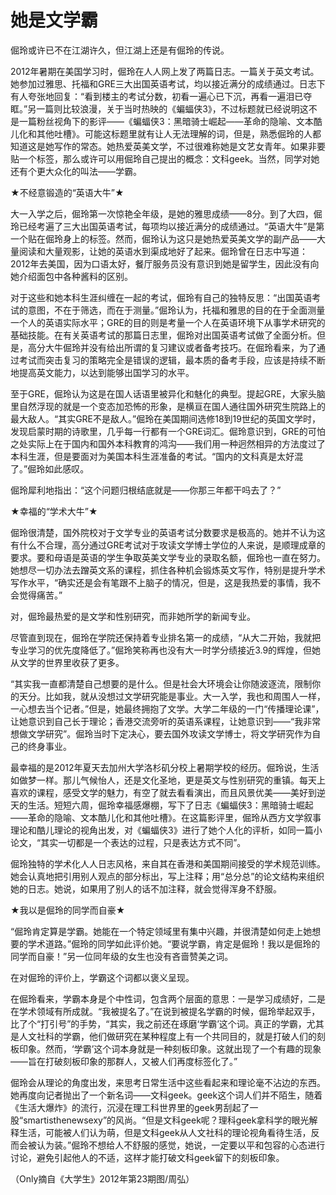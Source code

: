 # 她是文学霸

倔玲或许已不在江湖许久，但江湖上还是有倔玲的传说。

2012年暑期在美国学习时，倔玲在人人网上发了两篇日志。一篇关于英文考试。她参加过雅思、托福和GRE三大出国英语考试，均以接近满分的成绩通过。日志下有人夸张地回复：“看到楼主的考试分数，初看一遍心已下沉，再看一遍泪已夺眶。”另一篇则比较浪漫，关于当时热映的《蝙蝠侠3》，不过标题就已经说明这不是一篇粉丝视角下的影评——《蝙蝠侠3：黑暗骑士崛起——革命的隐喻、文本酷儿化和其他吐槽》。可能这标题里就有让人无法理解的词，但是，熟悉倔玲的人都知道这是她写作的常态。她热爱英美文学，不过很难称她是文艺女青年。如果非要贴一个标签，那么或许可以用倔玲自己提出的概念：文科geek。当然，同学对她还有个更大众化的叫法——学霸。

★不经意锻造的“英语大牛”★

大一入学之后，倔玲第一次惊艳全年级，是她的雅思成绩——8分。到了大四，倔玲已经考遍了三大出国英语考试，每项均以接近满分的成绩通过。“英语大牛”是第一个贴在倔玲身上的标签。然而，倔玲认为这只是她热爱英美文学的副产品——大量阅读和大量观影，让她的英语水到渠成地好了起来。倔玲曾在日志中写道：2012年去美国，因为口语太好，餐厅服务员没有意识到她是留学生，因此没有向她介绍面包中各种酱料的区别。

对于这些和她本科生涯纠缠在一起的考试，倔玲有自己的独特反思：“出国英语考试的意图，不在于筛选，而在于测量。”倔玲认为，托福和雅思的目的在于全面测量一个人的英语实际水平；GRE的目的则是考量一个人在英语环境下从事学术研究的基础技能。在有关英语考试的那篇日志里，倔玲对出国英语考试做了全面分析。但是，高分大牛倔玲并没有给出所谓的复习建议或者备考技巧。在倔玲看来，为了通过考试而突击复习的策略完全是错误的逻辑，最本质的备考手段，应该是持续不断地提高英文能力，以达到能够出国学习的水平。

至于GRE，倔玲认为这是在国人话语里被异化和魅化的典型。提起GRE，大家头脑里自然浮现的就是一个变态加恐怖的形象，是横亘在国人通往国外研究生院路上的最大敌人。“其实GRE不是敌人。”倔玲在美国期间选修18到19世纪的英国文学时，发现启蒙时期的诗歌里，几乎每一行都有一个GRE词汇。倔玲意识到，GRE的可怕之处实际上在于国内和国外本科教育的鸿沟——我们用一种迥然相异的方法度过了本科生涯，但是要面对为美国本科生涯准备的考试。“国内的文科真是太好混了。”倔玲如此感叹。

倔玲犀利地指出：“这个问题归根结底就是——你那三年都干吗去了？”

★幸福的“学术大牛”★

倔玲很清楚，国外院校对于文学专业的英语考试分数要求是极高的。她并不认为这有什么不合理，高分通过GRE考试对于攻读文学博士学位的人来说，是顺理成章的要求。要和母语是英语的学生争取英美文学专业的录取名额，倔玲也一直在努力。她想尽一切办法去蹭英文系的课程，抓住各种机会锻炼英文写作，特别是提升学术写作水平，“确实还是会有笔跟不上脑子的情况，但是，这是我热爱的事情，我不会觉得痛苦。”

对，倔玲最热爱的是文学和性别研究，而非她所学的新闻专业。

尽管直到现在，倔玲在学院还保持着专业排名第一的成绩，“从大二开始，我就把专业学习的优先度降低了。”倔玲笑称再也没有大一时学分绩接近3.9的辉煌，但她从文学的世界里收获了更多。

“其实我一直都清楚自己想要的是什么。但是社会大环境会让你随波逐流，限制你的天分。比如我，就从没想过文学研究能是事业。大一入学，我也和周围人一样，一心想去当个记者。”但是，她最终拥抱了文学。大学二年级的一门“传播理论课”，让她意识到自己长于理论；香港交流旁听的英语系课程，让她意识到——“我非常想做文学研究”。倔玲当时下定决心，要去国外攻读文学博士，将文学研究作为自己的终身事业。

最幸福的是2012年夏天去加州大学洛杉矶分校上暑期学校的经历。倔玲说，生活如做梦一样。那儿气候怡人，还是文化圣地，更是英文与性别研究的重镇。每天上喜欢的课程，感受文学的魅力，有空了就去看看演出，而且风景优美——美好到逆天的生活。短短六周，倔玲幸福感爆棚，写下了日志《蝙蝠侠3：黑暗骑士崛起——革命的隐喻、文本酷儿化和其他吐槽》。在这篇影评里，倔玲从西方文学叙事理论和酷儿理论的视角出发，对《蝙蝠侠3》进行了她个人化的评析，如同一篇小论文，“其实一切都是一个表达的过程，只是表达方式不同”。

倔玲独特的学术化人人日志风格，来自其在香港和美国期间接受的学术规范训练。她会认真地把引用别人观点的部分标出，写上注释；用“总分总”的论文结构来组织她的日志。她说，如果用了别人的话不加注释，就会觉得浑身不舒服。

★我以是倔玲的同学而自豪★

“倔玲肯定算是学霸。她能在一个特定领域里有集中兴趣，并很清楚如何走上她想要的学术道路。”倔玲的同学如此评价她。“要说学霸，肯定是倔玲！我以是倔玲的同学而自豪！”另一位同年级的女生也没有吝啬赞美之词。

在对倔玲的评价上，学霸这个词都以褒义呈现。

在倔玲看来，学霸本身是个中性词，包含两个层面的意思：一是学习成绩好，二是在学术领域有所成就。“我被提名了。”在说到被提名学霸的时候，倔玲举起双手，比了个“打引号”的手势，“其实，我之前还在琢磨‘学霸’这个词。真正的学霸，尤其是人文社科的学霸，他们做研究在某种程度上有一个共同目的，就是打破人们的刻板印象。然而，‘学霸’这个词本身就是一种刻板印象。这就出现了一个有趣的现象——旨在打破刻板印象的那群人，又被人们再度标签化了。”

倔玲会从理论的角度出发，来思考日常生活中这些看起来和理论毫不沾边的东西。她再度向记者抛出了一个新名词——文科geek。geek这个词人们并不陌生，随着《生活大爆炸》的流行，沉浸在理工科世界里的geek男刮起了一股“smartisthenewsexy”的风尚。“但是文科geek呢？理科geek拿科学的眼光解释生活，可能被人们认为萌，但是文科geek从人文社科的理论视角看待生活，反而会被认为装。”倔玲不想给人不舒服的感觉，她说，一定要以平和包容的心态进行讨论，避免引起他人的不适，这样才能打破文科geek留下的刻板印象。

（Only摘自《大学生》2012年第23期图/周弘）